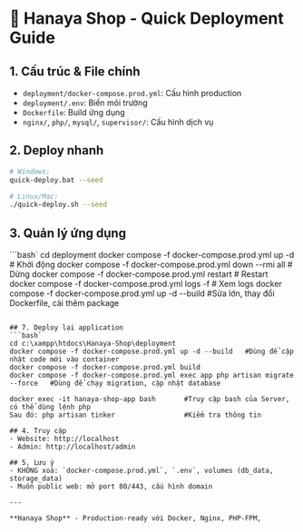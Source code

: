 # 🐳 Hanaya Shop - Quick Deployment Guide

## 1. Cấu trúc & File chính
- `deployment/docker-compose.prod.yml`: Cấu hình production
- `deployment/.env`: Biến môi trường
- `Dockerfile`: Build ứng dụng
- `nginx/`, `php/`, `mysql/`, `supervisor/`: Cấu hình dịch vụ

## 2. Deploy nhanh
```bash
# Windows:
quick-deploy.bat --seed

# Linux/Mac:
./quick-deploy.sh --seed
```

## 3. Quản lý ứng dụng
```bash`
cd deployment
docker compose -f docker-compose.prod.yml up -d      # Khởi động
docker compose -f docker-compose.prod.yml down --rmi all        # Dừng
docker compose -f docker-compose.prod.yml restart     # Restart
docker compose -f docker-compose.prod.yml logs -f     # Xem logs
docker compose -f docker-compose.prod.yml up -d --build  #Sửa lớn, thay đổi Dockerfile, cài thêm package
```

## 7. Deploy lại application
```bash`
cd c:\xampp\htdocs\Hanaya-Shop\deployment
docker compose -f docker-compose.prod.yml up -d --build   #Dùng để cập nhật code mới vào container
docker compose -f docker-compose.prod.yml build
docker compose -f docker-compose.prod.yml exec app php artisan migrate --force   #Dùng để chạy migration, cập nhật database

docker exec -it hanaya-shop-app bash       #Truy cập bash của Server, có thể dùng lệnh php
Sau đó: php artisan tinker                 #Kiểm tra thông tin

## 4. Truy cập
- Website: http://localhost
- Admin: http://localhost/admin

## 5. Lưu ý
- KHÔNG xoá: `docker-compose.prod.yml`, `.env`, volumes (db_data, storage_data)
- Muốn public web: mở port 80/443, cấu hình domain

---

**Hanaya Shop** - Production-ready với Docker, Nginx, PHP-FPM,
